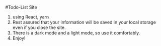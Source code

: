 #Todo-List Site

1. using React, yarn
2. Rest assured that your information will be saved in your local storage even if you close the site.
3. There is a dark mode and a light mode, so use it comfortably.
4. Enjoy!
